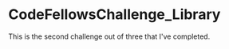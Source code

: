 CodeFellowsChallenge_Library
============================
This is the second challenge out of three that I've completed.
